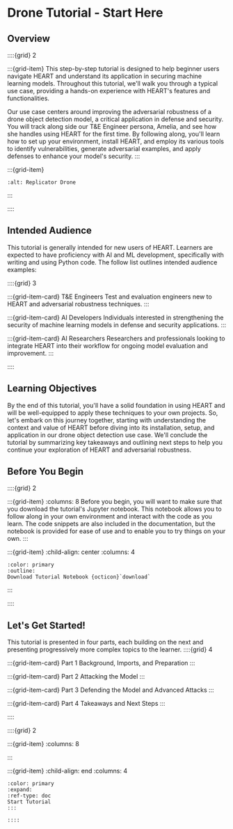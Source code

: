 Drone Tutorial - Start Here
============


## Overview

::::{grid} 2

:::{grid-item}
This step-by-step tutorial is designed to help beginner users navigate HEART and understand its application in securing machine learning models. Throughout this tutorial, we'll walk you through a typical use case, providing a hands-on experience with HEART's features and functionalities.

Our use case centers around improving the adversarial robustness of a drone object detection model, a critical application in defense and security. You will track along side our T&E Engineer persona, Amelia, and see how she handles using HEART for the first time.  By following along, you'll learn how to set up your environment, install HEART, and employ its various tools to identify vulnerabilities, generate adversarial examples, and apply defenses to enhance your model's security.
:::

:::{grid-item}
```{image} /_static/tutorial-drone/replicator-drone-army.jpg
:alt: Replicator Drone
```
:::

::::


## Intended Audience

This tutorial is generally intended for new users of HEART.  Learners are expected to have proficiency with AI and ML development, specifically with writing and using Python code.  The follow list outlines intended audience examples: 


::::{grid} 3

:::{grid-item-card} T&E Engineers
Test and evaluation engineers new to HEART and adversarial robustness techniques.
:::

:::{grid-item-card} AI Developers
Individuals interested in strengthening the security of machine learning models in defense and security applications.
:::

:::{grid-item-card} AI Researchers
Researchers and professionals looking to integrate HEART into their workflow for ongoing model evaluation and improvement.
:::

::::

## Learning Objectives

By the end of this tutorial, you'll have a solid foundation in using HEART and will be well-equipped to apply these techniques to your own projects. So, let's embark on this journey together, starting with understanding the context and value of HEART before diving into its installation, setup, and application in our drone object detection use case.  We'll conclude the tutorial by summarizing key takeaways and outlining next steps to help you continue your exploration of HEART and adversarial robustness.

## Before You Begin

::::{grid} 2

:::{grid-item}
:columns: 8
Before you begin, you will want to make sure that you download the tutorial's Jupyter notebook.  This notebook allows you to follow along in your own environment and interact with the code as you learn.  The code snippets are also included in the documentation, but the notebook is provided for ease of use and to enable you to try things on your own.
:::

:::{grid-item}
:child-align: center
:columns: 4
```{button-link} #
:color: primary
:outline:
Download Tutorial Notebook {octicon}`download`
```
:::

::::




## Let's Get Started!

This tutorial is presented in four parts, each building on the next and presenting progressively more complex topics to the learner.
::::{grid} 4

:::{grid-item-card} Part 1
Background, Imports, and Preparation
:::

:::{grid-item-card} Part 2
Attacking the Model
:::

:::{grid-item-card} Part 3
Defending the Model and Advanced Attacks
:::

:::{grid-item-card} Part 4
Takeaways and Next Steps
:::

::::

::::{grid} 2

:::{grid-item}
:columns: 8

:::

:::{grid-item}
:child-align: end
:columns: 4
```{button-ref} drone_tutorial-1
:color: primary
:expand:
:ref-type: doc
Start Tutorial 
:::

::::

